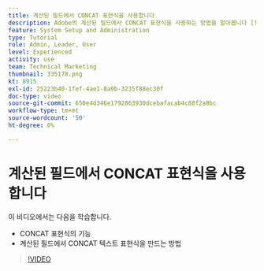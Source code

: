 ```yaml
---
title: 계산된 필드에서 CONCAT 표현식을 사용합니다
description: Adobe의 계산된 필드에서 CONCAT 표현식을 사용하는 방법을 알아봅니다 [!DNL Workfront].
feature: System Setup and Administration
type: Tutorial
role: Admin, Leader, User
level: Experienced
activity: use
team: Technical Marketing
thumbnail: 335178.png
kt: 8915
exl-id: 25223b40-1fef-4ae1-8a9b-3235f88ec30f
doc-type: video
source-git-commit: 650e4d346e1792863930dcebafacab4c88f2a8bc
workflow-type: tm+mt
source-wordcount: '50'
ht-degree: 0%

---
```


# 계산된 필드에서 CONCAT 표현식을 사용합니다

이 비디오에서는 다음을 학습합니다.

* CONCAT 표현식의 기능
* 계산된 필드에서 CONCAT 텍스트 표현식을 만드는 방법

>[!VIDEO](https://video.tv.adobe.com/v/335178/?quality=12&learn=on)
